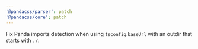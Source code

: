```yaml
---
'@pandacss/parser': patch
'@pandacss/core': patch
---
```


Fix Panda imports detection when using `tsconfig`.`baseUrl` with an outdir that starts with `./`.
